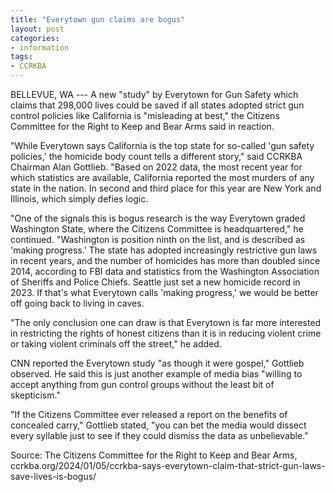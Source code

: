```yaml
---
title: "Everytown gun claims are bogus"
layout: post
categories:
- information
tags:
- CCRKBA
---
```


BELLEVUE, WA --- A new "study" by Everytown for Gun Safety which claims that 298,000 lives could be saved if all states adopted strict gun control policies like California is "misleading at best," the Citizens Committee for the Right to Keep and Bear Arms said in reaction.

"While Everytown says California is the top state for so-called 'gun safety policies,' the homicide body count tells a different story," said CCRKBA Chairman Alan Gottlieb. "Based on 2022 data, the most recent year for which statistics are available, California reported the most murders of any state in the nation. In second and third place for this year are New York and Illinois, which simply defies logic.

"One of the signals this is bogus research is the way Everytown graded Washington State, where the Citizens Committee is headquartered," he continued. "Washington is position ninth on the list, and is described as 'making progress.' The state has adopted increasingly restrictive gun laws in recent years, and the number of homicides has more than doubled since 2014, according to FBI data and statistics from the Washington Association of Sheriffs and Police Chiefs. Seattle just set a new homicide record in 2023. If that's what Everytown calls 'making progress,' we would be better off going back to living in caves.

"The only conclusion one can draw is that Everytown is far more interested in restricting the rights of honest citizens than it is in reducing violent crime or taking violent criminals off the street," he added.

CNN reported the Everytown study "as though it were gospel," Gottlieb observed. He said this is just another example of media bias "willing to accept anything from gun control groups without the least bit of skepticism."

"If the Citizens Committee ever released a report on the benefits of concealed carry," Gottlieb stated, "you can bet the media would dissect every syllable just to see if they could dismiss the data as unbelievable."

Source: The Citizens Committee for the Right to Keep and Bear Arms, ccrkba.org/2024/01/05/ccrkba-says-everytown-claim-that-strict-gun-laws-save-lives-is-bogus/
